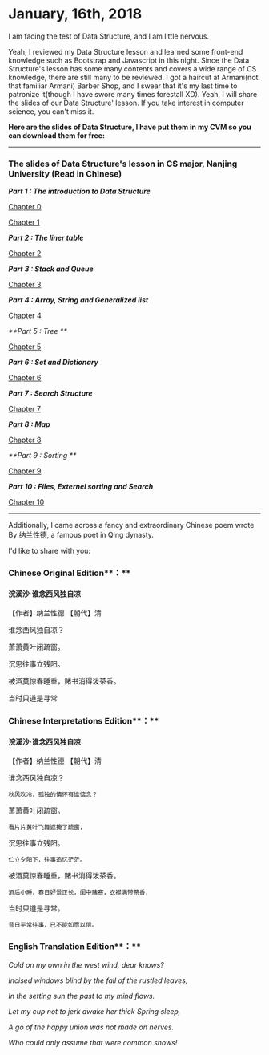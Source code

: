 # January, 16th, 2018

I am facing the test of Data Structure, and I am little nervous.

Yeah, I reviewed my Data Structure lesson and learned some front-end knowledge such as Bootstrap and Javascript in this night. Since the Data Structure's lesson has some many contents and covers a wide range of CS knowledge, there are still many to be reviewed. I got a haircut at Armani\(not that familiar Armani\) Barber Shop, and I swear that it's my last time to patronize it\(though I have swore many times forestall XD\). Yeah, I will share the slides of our Data Structure' lesson. If you take interest in computer science, you can't miss it.

**Here are the slides of Data Structure, I have put them in my CVM so you can download them for free:**

---

### The slides of Data Structure's lesson in CS major, Nanjing University \(Read in Chinese\)

_**Part 1 : The introduction to Data Structure**_

[Chapter 0 ](http://47.100.98.11/resource/data-structure/ch0.ppt)

[Chapter 1 ](http://47.100.98.11/resource/data-structure/ch1.ppt)

_**Part 2 : The liner table**_

[Chapter 2](http://47.100.98.11/resource/data-structure/ch2.ppt)

_**Part 3 : Stack and Queue**_

[Chapter 3](http://47.100.98.11/resource/data-structure/ch3.ppt)

_**Part 4 : Array, String and Generalized list**_

[Chapter 4](http://47.100.98.11/resource/data-structure/ch4.ppt)

_**Part 5 : Tree **_

[Chapter 5](http://47.100.98.11/resource/data-structure/ch5.ppt)

_**Part 6 : Set and Dictionary**_

[Chapter 6](http://47.100.98.11/resource/data-structure/ch6.ppt)

_**Part 7 : Search Structure**_

[Chapter 7](http://47.100.98.11/resource/data-structure/ch7.ppt)

_**Part 8 : Map**_

[Chapter 8](http://47.100.98.11/resource/data-structure/ch8.ppt)

_**Part 9 : Sorting **_

[Chapter 9](http://47.100.98.11/resource/data-structure/ch9.ppt)

_**Part 10 : Files, Externel sorting and Search**_

[Chapter 10](http://47.100.98.11/resource/data-structure/ch10.ppt)

---

Additionally, I came across a fancy and extraordinary Chinese poem wrote By 纳兰性德, a famous poet in Qing dynasty.

I'd like to share with you:

### Chinese Original Edition**：**

#### 浣溪沙·谁念西风独自凉

【作者】纳兰性德   【朝代】清

谁念西风独自凉？

萧萧黄叶闭疏窗。

沉思往事立残阳。

被酒莫惊春睡重，赌书消得泼茶香。

当时只道是寻常

### Chinese Interpretations Edition**：**

#### 浣溪沙·谁念西风独自凉

【作者】纳兰性德   【朝代】清

谁念西风独自凉？

`秋风吹冷，孤独的情怀有谁惦念？`

萧萧黄叶闭疏窗。

`看片片黄叶飞舞遮掩了疏窗，`

沉思往事立残阳。

`伫立夕阳下，往事追忆茫茫。`

被酒莫惊春睡重，赌书消得泼茶香。

`酒后小睡，春日好景正长，闺中赌赛，衣襟满带茶香，`

当时只道是寻常。

`昔日平常往事，已不能如愿以偿。`

### English Translation Edition**：**

_Cold on my own in the west wind, dear knows?_

_Incised windows blind by the fall of the rustled leaves,_

_In the setting sun the past to my mind flows._

_Let my cup not to jerk awake her thick Spring sleep,_

_A go of the happy union was not made on nerves._

_Who could only assume that were common shows!_

